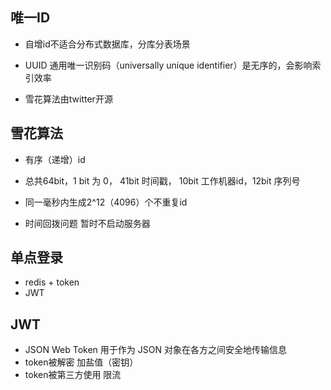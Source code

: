 
## 唯一ID

- 自增id不适合分布式数据库，分库分表场景

- UUID 通用唯一识别码（universally unique identifier）是无序的，会影响索引效率

- 雪花算法由twitter开源


## 雪花算法

- 有序（递增）id

- 总共64bit，1 bit 为 0， 41bit 时间戳， 10bit 工作机器id，12bit 序列号

- 同一毫秒内生成2^12（4096）个不重复id

- 时间回拨问题 暂时不启动服务器 

## 单点登录

- redis + token
- JWT

## JWT

- JSON Web Token 用于作为 JSON 对象在各方之间安全地传输信息
- token被解密 加盐值（密钥）
- token被第三方使用 限流

